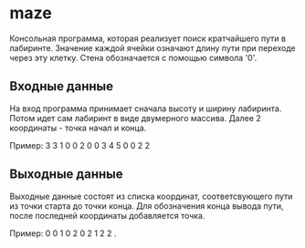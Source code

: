 # maze

Консольная программа, которая реализует поиск кратчайшего пути в лабиринте.
Значение каждой ячейки означают длину пути при переходе через эту клетку.
Стена обозначается с помощью символа '0'.

## Входные данные

На вход программа принимает сначала высоту и ширину лабиринта.
Потом идет сам лабиринт в виде двумерного массива.
Далее 2 координаты - точка начал и конца.

Пример:
3 3
1 0 0
2 0 0
3 4 5
0 0 2 2

## Выходные данные

Выходные данные состоят из списка координат, соответсвующего пути из точки старта до точки конца.
Для обозначения конца вывода пути, после последней координаты добавляется точка.

Пример:
0 0
1 0
2 0
2 1
2 2
.